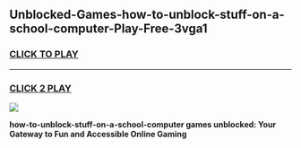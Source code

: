 
## Unblocked-Games-how-to-unblock-stuff-on-a-school-computer-Play-Free-3vga1
<h3>
<a href="https://premium76.site?title=how-to-unblock-stuff-on-a-school-computer&ref=20M">CLICK TO PLAY</a></h3>
<hr>

<h3>
<a href="https://premium76.site?title=how-to-unblock-stuff-on-a-school-computer&ref=20M">CLICK 2 PLAY</a>
  
</h3>

<a href="https://premium76.site?title=how-to-unblock-stuff-on-a-school-computer&ref=19M"><img src="https://clearcache.store/games.png"></a>


**how-to-unblock-stuff-on-a-school-computer games unblocked: Your Gateway to Fun and Accessible Online Gaming**
